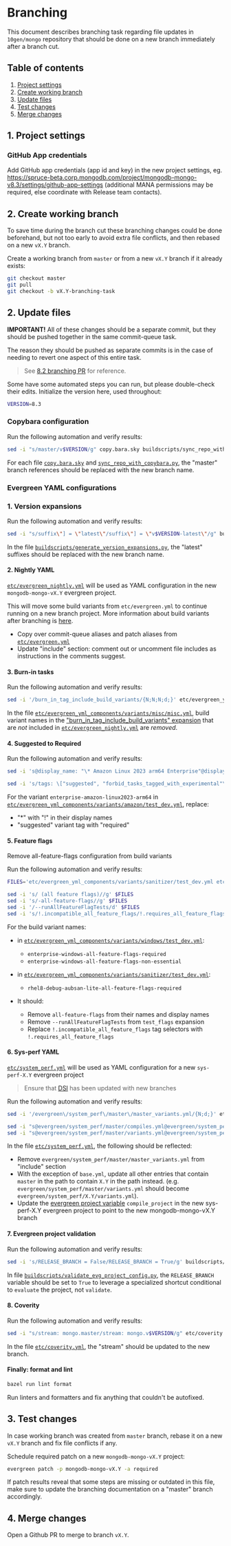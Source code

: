 # Branching

This document describes branching task regarding file updates in `10gen/mongo` repository that should be done on a new branch immediately after a branch cut.

## Table of contents

1. [Project settings](#1-project-settings)
1. [Create working branch](#2-create-working-branch)
1. [Update files](#3-update-files)
1. [Test changes](#4-test-changes)
1. [Merge changes](#5-merge-changes)

## 1. Project settings

### GitHub App credentials

Add GitHub app credentials (app id and key) in the new project settings, eg. https://spruce-beta.corp.mongodb.com/project/mongodb-mongo-v8.3/settings/github-app-settings (additional MANA permissions may be required, else coordinate with Release team contacts).

## 2. Create working branch

To save time during the branch cut these branching changes could be done beforehand, but not too early to avoid extra file conflicts, and then rebased on a new `vX.Y` branch.

Create a working branch from `master` or from a new `vX.Y` branch if it already exists:

```sh
git checkout master
git pull
git checkout -b vX.Y-branching-task
```

## 2. Update files

**IMPORTANT!** All of these changes should be a separate commit, but they should be pushed together in the same commit-queue task.

The reason they should be pushed as separate commits is in the case of needing to revert one aspect of this entire task.

> See [8.2 branching PR](https://github.com/mongodb/mongo/pull/38920/commits) for reference.

Some have some automated steps you can run, but please double-check their edits. Initialize the version here, used throughout:

```sh
VERSION=8.3
```

### Copybara configuration

Run the following automation and verify results:

```sh
sed -i "s/master/v$VERSION/g" copy.bara.sky buildscripts/sync_repo_with_copybara.py
```

For each file [`copy.bara.sky`](../../copy.bara.sky) and [`sync_repo_with_copybara.py`](../../buildscripts/sync_repo_with_copybara.py), the "master" branch references should be replaced with the new branch name.

### Evergreen YAML configurations

### 1. Version expansions

Run the following automation and verify results:

```sh
sed -i "s/suffix\"] = \"latest\"/suffix\"] = \"v$VERSION-latest\"/g" buildscripts/generate_version_expansions.py
```

In the file [`buildscripts/generate_version_expansions.py`](../../buildscripts/generate_version_expansions.py), the "latest" suffixes should be replaced with the new branch name.

#### 2. Nightly YAML

[`etc/evergreen_nightly.yml`](../../etc/evergreen_nightly.yml) will be used as YAML configuration in the new `mongodb-mongo-vX.Y` evergreen project.

This will move some build variants from `etc/evergreen.yml` to continue running on a new branch project. More information about build variants after branching is [here](../evergreen-testing/yaml_configuration/buildvariants.md#build-variants-after-branching).

- Copy over commit-queue aliases and patch aliases from [`etc/evergreen.yml`](../../etc/evergreen.yml)
- Update "include" section: comment out or uncomment file includes as instructions in the comments suggest.

#### 3. Burn-in tasks

Run the following automation and verify results:

```sh
sed -i '/burn_in_tag_include_build_variants/{N;N;N;d;}' etc/evergreen_yml_components/variants/misc/misc.yml
```

In the file [`etc/evergreen_yml_components/variants/misc/misc.yml`](../../etc/evergreen_yml_components/variants/misc/misc.yml), build variant names in the ["burn_in_tag_include_build_variants" expansion](https://github.com/mongodb/mongo/blob/0a68308f0d39a928ed551f285ba72ca560c38576/etc/evergreen_yml_components/variants/misc/misc.yml#L21) that are _not_ included in [`etc/evergreen_nightly.yml`](../../etc/evergreen_nightly.yml) are _removed_.

#### 4. Suggested to Required

Run the following automation and verify results:

```sh
sed -i 's@display_name: "\* Amazon Linux 2023 arm64 Enterprise"@display_name: "! Amazon Linux 2023 arm64 Enterprise"@g' etc/evergreen_yml_components/variants/amazon/test_dev.yml

sed -i 's/tags: \["suggested", "forbid_tasks_tagged_with_experimental"\]/tags: ["required", "forbid_tasks_tagged_with_experimental"]/g' etc/evergreen_yml_components/variants/amazon/test_dev.yml
```

For the variant `enterprise-amazon-linux2023-arm64` in [`etc/evergreen_yml_components/variants/amazon/test_dev.yml`](../../etc/evergreen_yml_components/variants/amazon/test_dev.yml), replace:

- "\*" with "!" in their display names
- "suggested" variant tag with "required"

#### 5. Feature flags

Remove all-feature-flags configuration from build variants

Run the following automation and verify results:

```sh
FILES='etc/evergreen_yml_components/variants/sanitizer/test_dev.yml etc/evergreen_yml_components/variants/windows/test_dev.yml'

sed -i 's/ (all feature flags)//g' $FILES
sed -i 's/-all-feature-flags//g' $FILES
sed -i '/--runAllFeatureFlagTests/d' $FILES
sed -i 's/!.incompatible_all_feature_flags/!.requires_all_feature_flags/g' $FILES
```

For the build variant names:

- in [`etc/evergreen_yml_components/variants/windows/test_dev.yml`](../../etc/evergreen_yml_components/variants/windows/test_dev.yml):
  - `enterprise-windows-all-feature-flags-required`
  - `enterprise-windows-all-feature-flags-non-essential`
- in [`etc/evergreen_yml_components/variants/sanitizer/test_dev.yml`](../../etc/evergreen_yml_components/variants/sanitizer/test_dev.yml):

  - `rhel8-debug-aubsan-lite-all-feature-flags-required`

- It should:
  - Remove `all-feature-flags` from their names and display names
  - Remove `--runAllFeatureFlagTests` from `test_flags` expansion
  - Replace `!.incompatible_all_feature_flags` tag selectors with `!.requires_all_feature_flags`

#### 6. Sys-perf YAML

[`etc/system_perf.yml`](../../etc/system_perf.yml) will be used as YAML configuration for a new `sys-perf-X.Y` evergreen project

> Ensure that [DSI](https://github.com/10gen/dsi/blob/master/evergreen/system_perf/README.md#branching) has been updated with new branches

Run the following automation and verify results:

```sh
sed -i '/evergreen\/system_perf\/master\/master_variants.yml/{N;d;}' etc/system_perf.yml

sed -i "s@evergreen/system_perf/master/compiles.yml@evergreen/system_perf/$VERSION/compiles.yml@g" etc/system_perf.yml
sed -i "s@evergreen/system_perf/master/variants.yml@evergreen/system_perf/$VERSION/variants.yml@g" etc/system_perf.yml
```

In the file [`etc/system_perf.yml`](../../etc/system_perf.yml), the following should be reflected:

- Remove `evergreen/system_perf/master/master_variants.yml` from "include" section
- With the exception of `base.yml`, update all other entries that contain `master` in the path to contain `X.Y` in the path instead. (e.g. `evergreen/system_perf/master/variants.yml` should become `evergreen/system_perf/X.Y/variants.yml`).
- Update the [evergreen project variable](https://docs.devprod.prod.corp.mongodb.com/evergreen/Project-Configuration/Project-and-Distro-Settings#variables) `compile_project` in the new sys-perf-X.Y evergreen project to point to the new mongodb-mongo-vX.Y branch

#### 7. Evergreen project validation

Run the following automation and verify results:

```sh
sed -i 's/RELEASE_BRANCH = False/RELEASE_BRANCH = True/g' buildscripts/validate_evg_project_config.py
```

In file [`buildscripts/validate_evg_project_config.py`](../../buildscripts/validate_evg_project_config.py), the `RELEASE_BRANCH` variable should be set to `True` to leverage a specialized shortcut conditional to `evaluate` the project, not `validate`.

#### 8. Coverity

Run the following automation and verify results:

```sh
sed -i "s/stream: mongo.master/stream: mongo.v$VERSION/g" etc/coverity.yml
```

In the file [`etc/coverity.yml`](../../etc/coverity.yml), the "stream" should be updated to the new branch.

#### Finally: format and lint

```sh
bazel run lint format
```

Run linters and formatters and fix anything that couldn't be autofixed.

## 3. Test changes

In case working branch was created from `master` branch, rebase it on a new `vX.Y` branch and fix file conflicts if any.

Schedule required patch on a new `mongodb-mongo-vX.Y` project:

```sh
evergreen patch -p mongodb-mongo-vX.Y -a required
```

If patch results reveal that some steps are missing or outdated in this file, make sure to update the branching documentation on a "master" branch accordingly.

## 4. Merge changes

Open a Github PR to merge to branch `vX.Y`.
